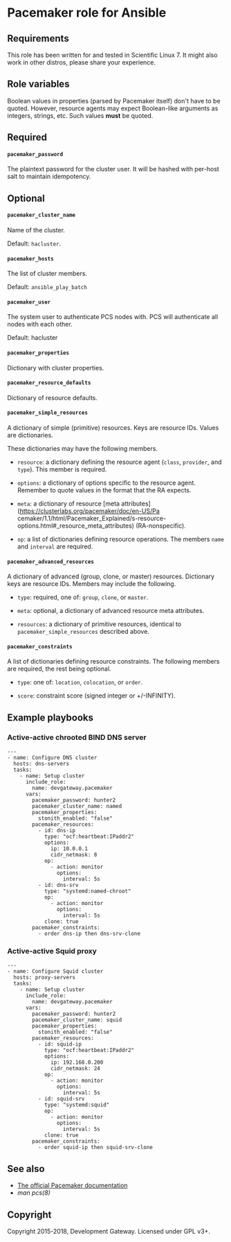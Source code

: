 # Pacemaker role for Ansible

## Requirements

This role has been written for and tested in Scientific Linux 7. It might also work in other
distros, please share your experience.

## Role variables

Boolean values in properties (parsed by Pacemaker itself) don't have to be quoted. However,
resource agents may expect Boolean-like arguments as integers, strings, etc. Such values **must**
be quoted.

## Required

#### `pacemaker_password`

The plaintext password for the cluster user. It will be hashed with per-host salt to maintain
idempotency.

## Optional

#### `pacemaker_cluster_name`

Name of the cluster.

Default: `hacluster`.

#### `pacemaker_hosts`

The list of cluster members.

Default: `ansible_play_batch`

#### `pacemaker_user`

The system user to authenticate PCS nodes with. PCS will authenticate all nodes with each other.

Default: hacluster

#### `pacemaker_properties`

Dictionary with cluster properties.

#### `pacemaker_resource_defaults`

Dictionary of resource defaults.

#### `pacemaker_simple_resources`

A dictionary of simple (primitive) resources. Keys are resource IDs. Values are dictionaries.

These dictionaries may have the following members.

* `resource`: a dictionary defining the resource agent (`class`, `provider`, and `type`). This
 member is required.

* `options`: a dictionary of options specific to the resource agent. Remember to quote values in the
 format that the RA expects.

* `meta`: a dictionary of resource [meta attributes](https://clusterlabs.org/pacemaker/doc/en-US/Pa
cemaker/1.1/html/Pacemaker_Explained/s-resource-options.html#_resource_meta_attributes)
(RA-nonspecific).

* `op`: a list of dictionaries defining resource operations. The members `name` and `interval` are
required.

#### `pacemaker_advanced_resources`

A dictionary of advanced (group, clone, or master) resources. Dictionary keys are resource IDs.
Members may include the following.

* `type`: required, one of: `group`, `clone`, or `master`.

* `meta`: optional, a dictionary of advanced resource meta attributes.

* `resources`: a dictionary of primitive resources, identical to `pacemaker_simple_resources`
described above.

#### `pacemaker_constraints`

A list of dictionaries defining resource constraints. The following members are required, the rest
being optional.

* `type`: one of: `location`, `colocation`, or `order`.

* `score`: constraint score (signed integer or +/-INFINITY).

## Example playbooks

### Active-active chrooted BIND DNS server

    ---
    - name: Configure DNS cluster
      hosts: dns-servers
      tasks:
        - name: Setup cluster
          include_role:
            name: devgateway.pacemaker
          vars:
            pacemaker_password: hunter2
            pacemaker_cluster_name: named
            pacemaker_properties:
              stonith_enabled: "false"
            pacemaker_resources:
              - id: dns-ip
                type: "ocf:heartbeat:IPaddr2"
                options:
                  ip: 10.0.0.1
                  cidr_netmask: 8
                op:
                  - action: monitor
                    options:
                      interval: 5s
              - id: dns-srv
                type: "systemd:named-chroot"
                op:
                  - action: monitor
                    options:
                      interval: 5s
                clone: true
            pacemaker_constraints:
              - order dns-ip then dns-srv-clone

### Active-active Squid proxy

    ---
    - name: Configure Squid cluster
      hosts: proxy-servers
      tasks:
        - name: Setup cluster
          include_role:
            name: devgateway.pacemaker
          vars:
            pacemaker_password: hunter2
            pacemaker_cluster_name: squid
            pacemaker_properties:
              stonith_enabled: "false"
            pacemaker_resources:
              - id: squid-ip
                type: "ocf:heartbeat:IPaddr2"
                options:
                  ip: 192.168.0.200
                  cidr_netmask: 24
                op:
                  - action: monitor
                    options:
                      interval: 5s
              - id: squid-srv
                type: "systemd:squid"
                op:
                  - action: monitor
                    options:
                      interval: 5s
                clone: true
            pacemaker_constraints:
              - order squid-ip then squid-srv-clone

## See also

- [The official Pacemaker documentation](http://clusterlabs.org/doc/)
- *man pcs(8)*

## Copyright

Copyright 2015-2018, Development Gateway. Licensed under GPL v3+.
